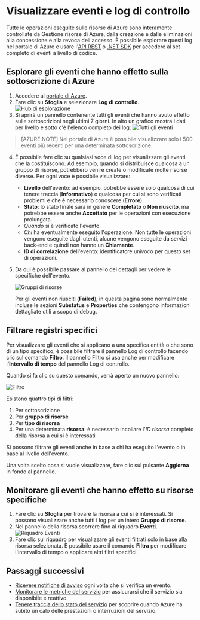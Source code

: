 <properties
	pageTitle="Visualizzare eventi e log di controllo"
	description="Informazioni su come visualizzare tutti gli eventi che si verificano nella sottoscrizione di Azure."
	authors="HaniKN-MSFT"
	manager="kamrani"
	editor=""
	services="monitoring"
	documentationCenter="monitoring"/>

<tags
	ms.service="monitoring"
	ms.workload="na"
	ms.tgt_pltfrm="na"
	ms.devlang="na"
	ms.topic="article"
	ms.date="04/28/2015"
	ms.author="hanikn"/>

# Visualizzare eventi e log di controllo

Tutte le operazioni eseguite sulle risorse di Azure sono interamente controllate da Gestione risorse di Azure, dalla creazione e dalle eliminazioni alla concessione e alla revoca dell'accesso. È possibile esplorare questi log nel portale di Azure e usare l'[API REST](https://msdn.microsoft.com/library/azure/dn931927.aspx) o [.NET SDK](https://www.nuget.org/packages/Microsoft.Azure.Insights/) per accedere al set completo di eventi a livello di codice.

## Esplorare gli eventi che hanno effetto sulla sottoscrizione di Azure

1. Accedere al [portale di Azure](https://portal.azure.com/).
2. Fare clic su **Sfoglia** e selezionare **Log di controllo**. ![Hub di esplorazione](./media/insights-debugging-with-events/Insights_Browse.png)
3. Si aprirà un pannello contenente tutti gli eventi che hanno avuto effetto sulle sottoscrizioni negli ultimi 7 giorni. In alto un grafico mostra i dati per livello e sotto c'è l'elenco completo dei log: ![Tutti gli eventi](./media/insights-debugging-with-events/Insights_AllEvents.png)

>[AZURE.NOTE] Nel portale di Azure è possibile visualizzare solo i 500 eventi più recenti per una determinata sottoscrizione.

4. È possibile fare clic su qualsiasi voce di log per visualizzare gli eventi che la costituiscono. Ad esempio, quando si distribuisce qualcosa a un gruppo di risorse, potrebbero venire create o modificate molte risorse diverse. Per ogni voce è possibile visualizzare:
    * **Livello** dell'evento: ad esempio, potrebbe essere solo qualcosa di cui tenere traccia (**Informativo**) o qualcosa per cui si sono verificati problemi e che è necessario conoscere (**Errore**).
    * **Stato**: lo stato finale sarà in genere **Completato** o **Non riuscito**, ma potrebbe essere anche **Accettato** per le operazioni con esecuzione prolungata.
    * *Quando* si è verificato l'evento.
    * *Chi* ha eventualmente eseguito l'operazione. Non tutte le operazioni vengono eseguite dagli utenti, alcune vengono eseguite da servizi back-end e quindi non hanno un **Chiamante**.
    * **ID di correlazione** dell'evento: identificatore univoco per questo set di operazioni.

5. Da qui è possibile passare al pannello dei dettagli per vedere le specifiche dell'evento.

    ![Gruppi di risorse](./media/insights-debugging-with-events/Insights_EventDetails.png)

    Per gli eventi non riusciti (**Failed**), in questa pagina sono normalmente incluse le sezioni **Substatus** e **Properties** che contengono informazioni dettagliate utili a scopo di debug.

## Filtrare registri specifici

Per visualizzare gli eventi che si applicano a una specifica entità o che sono di un tipo specifico, è possibile filtrare il pannello Log di controllo facendo clic sul comando **Filtro**. Il pannello Filtro si usa anche per modificare l'**Intervallo di tempo** del pannello Log di controllo.

Quando si fa clic su questo comando, verrà aperto un nuovo pannello:

![Filtro](./media/insights-debugging-with-events/Insights_EventFilter.png)

Esistono quattro tipi di filtri:

1. Per sottoscrizione
2. Per **gruppo di risorse**
3. Per **tipo di risorsa**
4. Per una determinata **risorsa**: è necessario incollare l'*ID risorsa* completo della risorsa a cui si è interessati

Si possono filtrare gli eventi anche in base a chi ha eseguito l'evento o in base al livello dell'evento.

Una volta scelto cosa si vuole visualizzare, fare clic sul pulsante **Aggiorna** in fondo al pannello.

## Monitorare gli eventi che hanno effetto su risorse specifiche

1. Fare clic su **Sfoglia** per trovare la risorsa a cui si è interessati. Si possono visualizzare anche tutti i log per un intero **Gruppo di risorse**.
2. Nel pannello della risorsa scorrere fino al riquadro **Eventi**. ![Riquadro Eventi](./media/insights-debugging-with-events/Insights_EventsTile.png)
3. Fare clic sul riquadro per visualizzare gli eventi filtrati solo in base alla risorsa selezionata. È possibile usare il comando **Filtra** per modificare l'intervallo di tempo o applicare altri filtri specifici.

## Passaggi successivi

* [Ricevere notifiche di avviso](insights-receive-alert-notifications.md) ogni volta che si verifica un evento.
* [Monitorare le metriche del servizio](insights-how-to-customize-monitoring.md) per assicurarsi che il servizio sia disponibile e reattivo.
* [Tenere traccia dello stato del servizio](insights-service-health.md) per scoprire quando Azure ha subito un calo delle prestazioni o interruzioni del servizio.

<!---HONumber=AcomDC_0803_2016-->